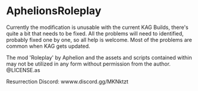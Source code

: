 # AphelionsRoleplay

Currently the modification is unusable with the current KAG Builds, there's quite a bit that needs to be fixed.
 All the problems will need to identified, probably fixed one by one, so all help is welcome.
 Most of the problems are common when KAG gets updated.

The mod 'Roleplay' by Aphelion and the assets and scripts contained within may not be utilized in any form without permission from the author. @LICENSE.as

Resurrection Discord: wwww.discord.gg/MKNktzt
